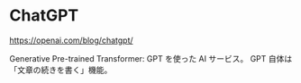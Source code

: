 # ChatGPT

https://openai.com/blog/chatgpt/

Generative Pre-trained Transformer: GPT を使った AI サービス。
GPT 自体は「文章の続きを書く」機能。
